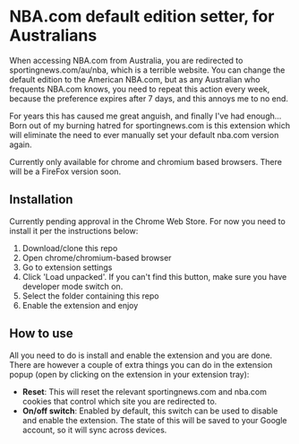# NBA.com default edition setter, for Australians

When accessing NBA.com from Australia, you are redirected to sportingnews.com/au/nba, which is a terrible website. You can change the default edition to the American NBA.com, but as any Australian who frequents NBA.com knows, you need to repeat this action every week, because the preference expires after 7 days, and this annoys me to no end.

For years this has caused me great anguish, and finally I've had enough... Born out of my burning hatred for sportingnews.com is this extension which will eliminate the need to ever manually set your default nba.com version again.

Currently only available for chrome and chromium based browsers. There will be a FireFox version soon.

## Installation

Currently pending approval in the Chrome Web Store. For now you need to install it per the instructions below:

1. Download/clone this repo
2. Open chrome/chromium-based browser
3. Go to extension settings
4. Click 'Load unpacked'. If you can't find this button, make sure you have developer mode switch on.
5. Select the folder containing this repo
6. Enable the extension and enjoy

## How to use

All you need to do is install and enable the extension and you are done.
There are however a couple of extra things you can do in the extension popup (open by clicking on the extension in your extension tray):

- **Reset**: This will reset the relevant sportingnews.com and nba.com cookies that control which site you are redirected to.
- **On/off switch**: Enabled by default, this switch can be used to disable and enable the extension. The state of this will be saved to your Google account, so it will sync across devices.
